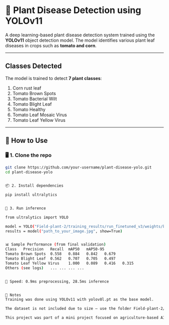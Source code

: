 # 🌿 Plant Disease Detection using YOLOv11

A deep learning-based plant disease detection system trained using the **YOLOv11** object detection model. The model identifies various plant leaf diseases in crops such as **tomato and corn**.


---

##  Classes Detected

The model is trained to detect **7 plant classes**:

1. Corn rust leaf  
2. Tomato Brown Spots  
3. Tomato Bacterial Wilt  
4. Tomato Blight Leaf  
5. Tomato Healthy  
6. Tomato Leaf Mosaic Virus  
7. Tomato Leaf Yellow Virus  

---

## 🚀 How to Use

### 🖥️ 1. Clone the repo

```bash
git clone https://github.com/your-username/plant-disease-yolo.git
cd plant-disease-yolo


📦 2. Install dependencies

pip install ultralytics


🧪 3. Run inference

from ultralytics import YOLO

model = YOLO("Field-plant-2/training_results/run_finetuned_v3/weights/best.pt")
results = model("path_to_your_image.jpg", show=True)


📊 Sample Performance (from final validation)
Class	Precision	Recall	mAP50	mAP50-95
Tomato Brown Spots	0.558	0.884	0.842	0.679
Tomato Blight Leaf	0.562	0.707	0.705	0.497
Tomato Leaf Yellow Virus	1.000	0.089	0.416	0.315
Others (see logs)	...	...	...	...


📝 Speed: 0.9ms preprocessing, 28.5ms inference


📌 Notes
Training was done using YOLOv11 with yolov8l.pt as the base model.

The dataset is not included due to size — use the folder Field-plant-2/ structure for reference.

This project was part of a mini project focused on agriculture-based AI solutions.
